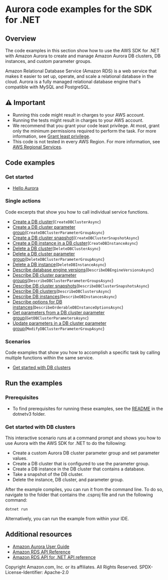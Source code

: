 # Aurora code examples for the SDK for .NET

## Overview
The code examples in this section show how to use the AWS SDK for .NET with Amazon Aurora
to create and manage Amazon Aurora DB clusters, DB instances, and custom parameter groups.

Amazon Relational Database Service (Amazon RDS) is a web service that makes it easier
to set up, operate, and scale a relational database in the cloud. Aurora is a fully
managed relational database engine that's compatible with MySQL and PostgreSQL.

## ⚠️ Important
* Running this code might result in charges to your AWS account.
* Running the tests might result in charges to your AWS account.
* We recommend that you grant your code least privilege. At most, grant only the minimum permissions required to perform the task. For more information, see [Grant least privilege](https://docs.aws.amazon.com/IAM/latest/UserGuide/best-practices.html#grant-least-privilege).
* This code is not tested in every AWS Region. For more information, see [AWS Regional Services](https://aws.amazon.com/about-aws/global-infrastructure/regional-product-services).

## Code examples

### Get started

* [Hello Aurora](Actions/HelloAurora.cs)

### Single actions
Code excerpts that show you how to call individual service functions.

* [Create a DB cluster](Actions/AuroraWrapper.cs)(`CreateDBClusterAsync`)
* [Create a DB cluster parameter group](Actions/AuroraWrapper.cs)(`CreateDBClusterParameterGroupAsync`)
* [Create a DB cluster snapshot](Actions/AuroraWrapper.cs)(`CreateDBClusterSnapshotAsync`)
* [Create a DB instance in a DB cluster](Actions/AuroraWrapper.cs)(`CreateDBInstanceAsync`)
* [Delete a DB cluster](Actions/AuroraWrapper.cs)(`DeleteDBClusterAsync`)
* [Delete a DB cluster parameter group](Actions/AuroraWrapper.cs)(`DeleteDBClusterParameterGroupAsync`)
* [Delete a DB instance](Actions/AuroraWrapper.cs)(`DeleteDBInstanceAsync`)
* [Describe database engine versions](Actions/AuroraWrapper.cs)(`DescribeDBEngineVersionsAsync`)
* [Describe DB cluster parameter groups](Actions/AuroraWrapper.cs)(`DescribeDBClusterParameterGroupsAsync`)
* [Describe DB cluster snapshots](Actions/AuroraWrapper.cs)(`DescribeDBClusterSnapshotsAsync`)
* [Describe DB clusters](Actions/AuroraWrapper.cs)(`DescribeDBClustersAsync`)
* [Describe DB instances](Actions/AuroraWrapper.cs)(`DescribeDBInstancesAsync`)
* [Describe options for DB instances](Actions/AuroraWrapper.cs)(`DescribeOrderableDBInstanceOptionsAsync`)
* [Get parameters from a DB cluster parameter group](Actions/AuroraWrapper.cs)(`GetDBClusterParametersAsync`)
* [Update parameters in a DB cluster parameter group](Actions/AuroraWrapper.cs)(`ModifyDBClusterParameterGroupAsync`)

### Scenarios

Code examples that show you how to accomplish a specific task by calling
multiple functions within the same service.

* [Get started with DB clusters](Scenarios/AuroraScenario.cs)

## Run the examples

### Prerequisites
* To find prerequisites for running these examples, see the
  [README](../README.md#Prerequisites) in the dotnetv3 folder.

### Get started with DB clusters

This interactive scenario runs at a command prompt and shows you how to use
Aurora with the AWS SDK for .NET to do the following:

* Create a custom Aurora DB cluster parameter group and set parameter values.
* Create a DB cluster that is configured to use the parameter group.
* Create a DB instance in the DB cluster that contains a database.
* Take a snapshot of the DB cluster.
* Delete the instance, DB cluster, and parameter group.

After the example compiles, you can run it from the command line. To do so,
navigate to the folder that contains the .csproj file and run the following
command:

```
dotnet run
```

Alternatively, you can run the example from within your IDE.

## Additional resources
* [Amazon Aurora User Guide](https://docs.aws.amazon.com/AmazonRDS/latest/AuroraUserGuide/CHAP_AuroraOverview.html)
* [Amazon RDS API Reference](https://docs.aws.amazon.com/AmazonRDS/latest/APIReference/Welcome.html)
* [Amazon RDS API for .NET API reference](https://docs.aws.amazon.com/sdkfornet/v3/apidocs/items/RDS/NRDS.html)

Copyright Amazon.com, Inc. or its affiliates. All Rights Reserved. SPDX-License-Identifier: Apache-2.0
